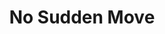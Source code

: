 ---
title: "No Sudden Move"
year: 2021
rating: 4
stars: "★★★★"
rewatched: false
permalink: "no-sudden-move"
watched_on: 2021-07-02
---
